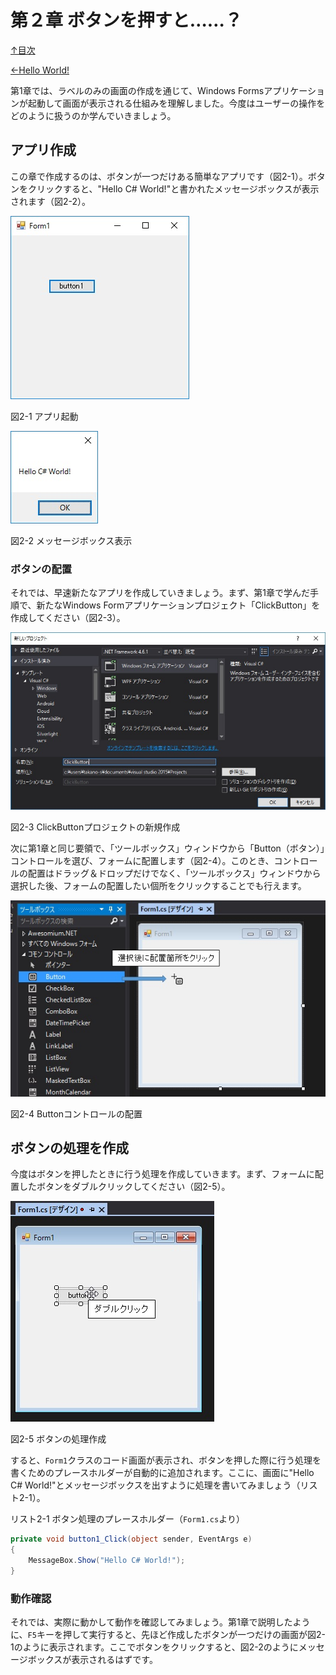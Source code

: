 第２章 ボタンを押すと……？
=====

[↑目次](..\README.md "目次")

[←Hello World!](01-hello-world.md)

第1章では、ラベルのみの画面の作成を通じて、Windows Formsアプリケーションが起動して画面が表示される仕組みを理解しました。今度はユーザーの操作をどのように扱うのか学んでいきましょう。


## アプリ作成

この章で作成するのは、ボタンが一つだけある簡単なアプリです（図2-1）。ボタンをクリックすると、"Hello C# World!"と書かれたメッセージボックスが表示されます（図2-2）。

![アプリ起動](../image/02-01.jpg)

図2-1 アプリ起動

![メッセージボックス表示](../image/02-02.jpg)

図2-2 メッセージボックス表示


### ボタンの配置

それでは、早速新たなアプリを作成していきましょう。まず、第1章で学んだ手順で、新たなWindows Formアプリケーションプロジェクト「ClickButton」を作成してください（図2-3）。

![ClickButtonプロジェクトの新規作成](../image/02-03.jpg)

図2-3 ClickButtonプロジェクトの新規作成

次に第1章と同じ要領で、「ツールボックス」ウィンドウから「Button（ボタン）」コントロールを選び、フォームに配置します（図2-4）。このとき、コントロールの配置はドラッグ＆ドロップだけでなく、「ツールボックス」ウィンドウから選択した後、フォームの配置したい個所をクリックすることでも行えます。

![Buttonコントロールの配置](../image/02-04.jpg)

図2-4 Buttonコントロールの配置


## ボタンの処理を作成

今度はボタンを押したときに行う処理を作成していきます。まず、フォームに配置したボタンをダブルクリックしてください（図2-5）。

![ボタンの処理作成](../image/02-05.jpg)

図2-5 ボタンの処理作成

すると、`Form1`クラスのコード画面が表示され、ボタンを押した際に行う処理を書くためのプレースホルダーが自動的に追加されます。ここに、画面に"Hello C# World!"とメッセージボックスを出すように処理を書いてみましょう（リスト2-1）。

リスト2-1 ボタン処理のプレースホルダー（`Form1.cs`より）

```csharp
private void button1_Click(object sender, EventArgs e)
{
    MessageBox.Show("Hello C# World!");
}
```


### 動作確認

それでは、実際に動かして動作を確認してみましょう。第1章で説明したように、`F5`キーを押して実行すると、先ほど作成したボタンが一つだけの画面が図2-1のように表示されます。ここでボタンをクリックすると、図2-2のようにメッセージボックスが表示されるはずです。
